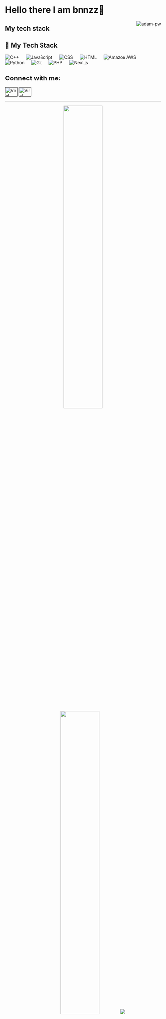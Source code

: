 # Hello there I am bnnzz👋

<p>
  <img align="right" src="https://media1.tenor.com/m/g8PKKSi4QyoAAAAC/halo-superintendent.gif" alt="adam-pw" />
</p>

## My tech stack

## 🧠 My Tech Stack

<p align="left">
  <a>
    <img alt="C++" src="https://img.shields.io/badge/-C++-orange?logo=c%2B%2B&logoColor=white"/>
  </a>
  &emsp;
  <a>
    <img alt="JavaScript" src="https://img.shields.io/badge/JavaScript-%23F7DF1E.svg?logo=javascript&logoColor=black">
  </a>
  &emsp;
  <a>
    <img alt="CSS" src="https://img.shields.io/badge/-CSS3-blue?logo=css3&logoColor=white">
  </a>
  &emsp;
  <a>
    <img alt="HTML" src="https://img.shields.io/badge/-HTML5-orange?logo=html5&logoColor=white">
  </a>
  &emsp;
  <a>
    <img alt="Amazon AWS" src="https://img.shields.io/badge/-Amazon%20AWS-grey?logo=amazonaws&logoColor=white">
  </a>
  &emsp;
  <a>
    <img alt="Python" src="https://img.shields.io/badge/Python-%2314354C.svg?logo=python&logoColor=white">
  </a>
  &emsp;
  <a>
    <img alt="Git" src="https://img.shields.io/badge/-Git-red?logo=git&logoColor=white"/>
  </a>
  &emsp;
  <a>
    <img alt="PHP" src="https://img.shields.io/badge/-PHP-777BB4?logo=php&logoColor=white">
  </a>
  &emsp;
  <a>
    <img alt="Next.js" src="https://img.shields.io/badge/-Next.js-black?logo=next.js&logoColor=white">
  </a>
</p>



## Connect with me:
<p align="left">
  <a href="" target="blank"><img align="center"
      src="https://raw.githubusercontent.com/rahuldkjain/github-profile-readme-generator/master/src/images/icons/Social/linked-in-alt.svg"
      alt="Viral Bhadeshiya" height="30" width="40" /></a>
  <a href="" target="blank"><img align="center"
      src="https://raw.githubusercontent.com/rahuldkjain/github-profile-readme-generator/master/src/images/icons/Social/instagram.svg"
      alt="Viral Bhadeshiya" height="30" width="40" /></a>

</p>

-----
<p align="center">
  <img height="50%" width="auto" src ="https://github-readme-stats.vercel.app/api?username=bnnz&show_icons=true&count_private=true&theme=darcula&hide_border=true&hide=issues,contribs&bg_color=00000000">
  <img height="50%" width="auto" src ="https://github-readme-stats.vercel.app/api/top-langs/?username=bnnzz&layout=compact&hide_border=true&theme=darcula&bg_color=00000000&langs_count=6&hide=jupyter%20notebook,tex,css,php">
  <img src ="https://github-readme-streak-stats.herokuapp.com?user=aveek-saha&theme=darcula&hide_border=true&background=FFFFFF00">
  <br>
  <br>
 </p>
